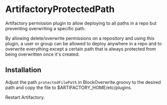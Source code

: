 # ArtifactoryProtectedPath
Artifactory permission plugin to allow deploying to all paths in a repo but preventing overwriting a specific path.

By allowing delete/overwrite permissions on a repository and using this plugin, a user or group can be allowed to deploy anywhere in a repo and to overwrite everything except a certain path that is always protected from being overwritten once it's created.

## Installation
Adjust the path `protectedFilePath` in BlockOverwrite.groovy to the desired path and copy the file to $ARTIFACTORY_HOME/etc/plugins. 

Restart Artifactory.
